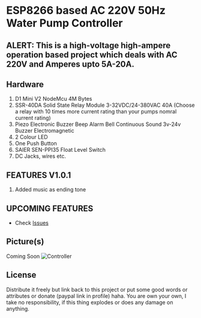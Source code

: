 
# ESP8266 based AC 220V 50Hz Water Pump Controller

## ALERT: This is a high-voltage high-ampere operation based project which deals with AC 220V and Amperes upto 5A-20A.

## Hardware
1. D1 Mini V2 NodeMcu 4M Bytes
2. SSR-40DA Solid State Relay Module 3-32VDC/24-380VAC 40A (Choose a relay with 10 times more current rating than your pumps nomral current rating)
3. Piezo Electronic Buzzer Beep Alarm Bell Continuous Sound 3v-24v Buzzer Electromagnetic
4. 2 Colour LED
5. One Push Button
6. SAIER SEN-PPI35 Float Level Switch
7. DC Jacks, wires etc.


## FEATURES V1.0.1
1. Added music as ending tone

   
## UPCOMING FEATURES
- Check [Issues](https://github.com/KamadoTanjiro-beep/Water-Pump-Controller/issues) 


## Picture(s)
Coming Soon
![Controller]()


## License

Distribute it freely but link back to this project or put some good words or attributes or donate (paypal link in profile) haha. You are own your own, I take no responsibility, if this thing explodes or does any damage on anything.

